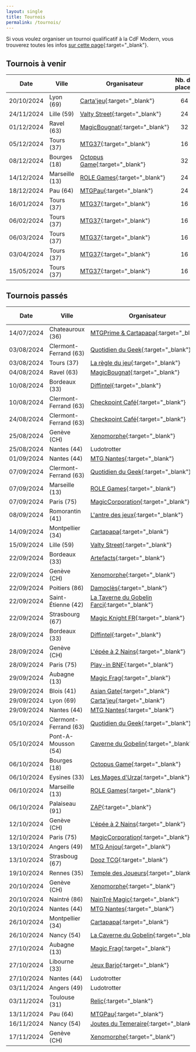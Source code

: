 ```yaml
---
layout: single
title: Tournois
permalink: /tournois/
---
```


Si vous voulez organiser un tournoi qualificatif à la CdF Modern, vous trouverez toutes les infos [sur cette page](/organiser-un-qualifier/){:target="_blank"}.

## Tournois à venir

| Date | Ville | Organisateur | Nb. de places | Inscription |
| - | - | - | :-: | - |
| 20/10/2024 | Lyon (69) | [Carta'jeu](https://cartajeu.com/){:target="_blank"} |  64 | [Site web](https://cartajeu.com/events){:target="_blank"} |
| 24/11/2024 | Lille (59) | [Valty Street](https://www.facebook.com/ValtyStreet/){:target="_blank"} | 24 | [Facebook](https://fb.me/e/697vZmlIs){:target="_blank"} |
| 01/12/2024 | Ravel (63) | [MagicBougnat](https://www.facebook.com/MagicBougnat/){:target="_blank"} | 32 | [Facebook](https://www.facebook.com/events/s/ravelois-modern/484471894605555/){:target="_blank"} |
| 05/12/2024 | Tours (37) | [MTG37](https://discord.gg/tq2RzCJBbZ){:target="_blank"} | 16 | [Discord](https://discord.gg/tq2RzCJBbZ){:target="_blank"} |
| 08/12/2024 | Bourges (18) | [Octopus Game](https://octopusgame.fr/){:target="_blank"} |  32 | [Site web](https://octopusgame.fr/accueil/707-magic-avant-premiere-foundations-samedi-09-novembre-17h30.html){:target="_blank"} |
| 14/12/2024 | Marseille (13) | [ROLE Games](https://www.facebook.com/rolegamesmarseille){:target="_blank"} | 24 | [Facebook](https://facebook.com/events/s/modern-de-decembre/453481351084799/){:target="_blank"} |
| 18/12/2024 | Pau (64) | [MTGPau](https://discord.gg/7rvzvvmj){:target="_blank"} | 24 | [Discord](https://discord.gg/7rvzvvmj){:target="_blank"} |
| 16/01/2024 | Tours (37) | [MTG37](https://discord.gg/tq2RzCJBbZ){:target="_blank"} | 16 | [Discord](https://discord.gg/tq2RzCJBbZ){:target="_blank"} |
| 06/02/2024 | Tours (37) | [MTG37](https://discord.gg/tq2RzCJBbZ){:target="_blank"} | 16 | [Discord](https://discord.gg/tq2RzCJBbZ){:target="_blank"} |
| 06/03/2024 | Tours (37) | [MTG37](https://discord.gg/tq2RzCJBbZ){:target="_blank"} | 16 | [Discord](https://discord.gg/tq2RzCJBbZ){:target="_blank"} |
| 03/04/2024 | Tours (37) | [MTG37](https://discord.gg/tq2RzCJBbZ){:target="_blank"} | 16 | [Discord](https://discord.gg/tq2RzCJBbZ){:target="_blank"} |
| 15/05/2024 | Tours (37) | [MTG37](https://discord.gg/tq2RzCJBbZ){:target="_blank"} | 16 | [Discord](https://discord.gg/tq2RzCJBbZ){:target="_blank"} |

## Tournois passés

| Date | Ville | Organisateur | Nb. de joueurs | Top 8 |
| - | - | - | :-: | - |
| 14/07/2024 | Chateauroux (36) | [MTGPrime&nbsp;&&nbsp;Cartapapa](https://discord.gg/eExwuHvzRr){:target="_blank"} |  80 | [MTGTop8](https://www.mtgtop8.com/event?e=57423){:target="_blank"} |
| 03/08/2024 | Clermont-Ferrand (63) | [Quotidien du Geek](https://lequotidiendugeek.fr/){:target="_blank"} | 27 | [MTGTop8](https://www.mtgtop8.com/event?e=58177){:target="_blank"} |
| 03/08/2024 | Tours (37) | [La règle du jeu](https://www.facebook.com/Laregledujeu37/){:target="_blank"} | 13 | N/A |
| 04/08/2024 | Ravel (63) | [MagicBougnat](https://www.facebook.com/MagicBougnat/){:target="_blank"} | 20 | [MTGTop8](https://www.mtgtop8.com/event?e=58421){:target="_blank"} |
| 10/08/2024 | Bordeaux (33) | [Diffintel](https://www.facebook.com/Difintelbordeaux/){:target="_blank"} | 19 | [MTGTop8](https://www.mtgtop8.com/event?e=58337){:target="_blank"} |
| 10/08/2024 | Clermont-Ferrand (63) | [Checkpoint Café](https://www.facebook.com/lecheckpointcafe){:target="_blank"} | 22 | N/A |
| 24/08/2024 | Clermont-Ferrand (63) | [Checkpoint Café](https://www.facebook.com/lecheckpointcafe){:target="_blank"} | 21 | N/A |
| 25/08/2024 | Genève (CH) | [Xenomorphe](https://xenomorphe.ch/){:target="_blank"} |  33 | [MTGTop8](https://www.mtgtop8.com/event?e=58865){:target="_blank"} |
| 25/08/2024 | Nantes (44) | Ludotrotter |  25 | N/A |
| 01/09/2024 | Nantes (44) | [MTG Nantes](https://discord.gg/UrcA6QRy2d){:target="_blank"} |  31 | [MTGTop8](https://www.mtgtop8.com/event?e=59108){:target="_blank"} |
| 07/09/2024 | Clermont-Ferrand (63) | [Quotidien du Geek](https://lequotidiendugeek.fr/){:target="_blank"} | 14 | N/A |
| 07/09/2024 | Marseille (13) | [ROLE Games](https://www.facebook.com/rolegamesmarseille){:target="_blank"} | 9 | N/A |
| 07/09/2024 | Paris (75) | [MagicCorporation](http://www.magiccorporation.com){:target="_blank"} | 28 | N/A |
| 08/09/2024 | Romorantin (41) | [L'antre des jeux](https://lantredesjeux.fr/){:target="_blank"} | 16 | N/A |
| 14/09/2024 | Montpellier (34) | [Cartapapa](https://linktr.ee/cartapapa){:target="_blank"} | 19 | [MTGTop8](https://www.mtgtop8.com/event?e=59597){:target="_blank"} |
| 15/09/2024 | Lille (59) | [Valty Street](https://www.facebook.com/ValtyStreet/){:target="_blank"} | 26 | N/A |
| 22/09/2024 | Bordeaux (33) | [Artefacts](https://discord.gg/tbzHdf4Hvm){:target="_blank"} | 24 | [MTGTop8](https://www.mtgtop8.com/event?e=59745){:target="_blank"} |
| 22/09/2024 | Genève (CH) | [Xenomorphe](https://xenomorphe.ch/){:target="_blank"} |  22 | [MTGTop8](https://www.mtgtop8.com/event?e=59752){:target="_blank"} |
| 22/09/2024 | Poitiers (86) | [Damoclès](https://discord.gg/samEF8G9yR){:target="_blank"} | 19 | [MTGTop8](https://www.mtgtop8.com/event?e=59739){:target="_blank"} |
| 22/09/2024 | Saint-Étienne (42) | [La Taverne du Gobelin Farci](https://event.augobelinfarci.com/){:target="_blank"} | 18 | N/A |
| 22/09/2024 | Strasbourg (67) | [Magic Knight FR](https://www.facebook.com/profile.php?id=61553560765100){:target="_blank"} | 36 | [MTGTop8](https://www.mtgtop8.com/event?e=59804&f=MO){:target="_blank"} |
| 28/09/2024 | Bordeaux (33) | [Diffintel](https://www.facebook.com/Difintelbordeaux/){:target="_blank"} | 17 | [MTGTop8](https://www.mtgtop8.com/event?e=60101){:target="_blank"} |
| 28/09/2024 | Genève (CH) | [L'épée à 2 Nains](https://2nains.ch){:target="_blank"} | 11 | N/A |
| 28/09/2024 | Paris (75) | [Play-in BNF](https://www.play-in.com/){:target="_blank"} | 30 | N/A |
| 29/09/2024 | Aubagne (13) | [Magic Frag](https://www.facebook.com/magicfrag){:target="_blank"} |  15 | [MTGTop8](https://www.mtgtop8.com/event?e=59956&f=MO){:target="_blank"} |
| 29/09/2024 | Blois (41) | [Asian Gate](https://www.facebook.com/ASIANGATE41/){:target="_blank"} |  18 | [MTGTop8](https://www.mtgtop8.com/event?e=60285){:target="_blank"} |
| 29/09/2024 | Lyon (69) | [Carta'jeu](https://cartajeu.com/){:target="_blank"} | 23 | [MTGTop8](https://www.mtgtop8.com/event?e=60040&f=MO){:target="_blank"} |
| 29/09/2024 | Nantes (44) | [MTG Nantes](https://discord.gg/UrcA6QRy2d){:target="_blank"} |  30 | N/A |
| 05/10/2024 | Clermont-Ferrand (63) | [Quotidien du Geek](https://lequotidiendugeek.fr/){:target="_blank"} | 12 | N/A |
| 05/10/2024 | Pont-A-Mousson (54) | [Caverne du Gobelin](https://cavernedugobelin.com/){:target="_blank"} | 24 | N/A |
| 06/10/2024 | Bourges (18) | [Octopus Game](https://octopusgame.fr/){:target="_blank"} |  22 | [MTGTop8](https://www.mtgtop8.com/event?e=60321){:target="_blank"} |
| 06/10/2024 | Eysines (33) | [Les Mages d'Urza](https://discord.gg/GHjVY44f98){:target="_blank"} |  41 | [MTGTop8](https://www.mtgtop8.com/event?e=60208){:target="_blank"} |
| 06/10/2024 | Marseille (13) | [ROLE Games](https://www.facebook.com/rolegamesmarseille){:target="_blank"} | 13 | [MTGTop8](https://www.mtgtop8.com/event?e=60328){:target="_blank"} |
| 06/10/2024 | Palaiseau (91) | [ZAP](https://www.facebook.com/arpenteursdepalaiseau/){:target="_blank"} | ?? | N/A |
| 12/10/2024 | Genève (CH) | [L'épée à 2 Nains](https://2nains.ch){:target="_blank"} | 11 | N/A |
| 12/10/2024 | Paris (75) | [MagicCorporation](http://www.magiccorporation.com){:target="_blank"} | 32 | [MTGTop8](https://www.mtgtop8.com/event?e=60571&f=MO){:target="_blank"} |
| 13/10/2024 | Angers (49) | [MTG Anjou](https://discord.gg/27dY6XrpwJ){:target="_blank"} | 22 | [MTGTop8](https://www.mtgtop8.com/event?e=60517&f=MO){:target="_blank"} |
| 13/10/2024 | Strasboug (67) | [Dooz TCG](https://www.facebook.com/DoozTCG/){:target="_blank"} | 20 | [MTGTop8](https://www.mtgtop8.com/event?e=60543&f=MO){:target="_blank"} |
| 19/10/2024 | Rennes (35) | [Temple des Joueurs](https://www.facebook.com/LeTempledesJoueursRennes/){:target="_blank"} | 21 | N/A |
| 20/10/2024 | Genève (CH) | [Xenomorphe](https://xenomorphe.ch/){:target="_blank"} |  19 | N/A |
| 20/10/2024 | Naintré (86) | [NainTré Magic](https://www.facebook.com/NainTreMagic){:target="_blank"} | 10 | N/A |
| 20/10/2024 | Nantes (44) | [MTG Nantes](https://discord.gg/UrcA6QRy2d){:target="_blank"} | 30 | [MTGTop8](https://mtgtop8.com/event?e=60771&f=MO){:target="_blank"} |
| 26/10/2024 | Montpellier (34) | [Cartapapa](https://linktr.ee/cartapapa){:target="_blank"} | 22 | [MTGTop8](https://www.mtgtop8.com/event?e=61061&f=MO){:target="_blank"} |
| 26/10/2024 | Nancy (54) | [La Caverne du Gobelin](https://cavernedugobelin.com/){:target="_blank"} | 23 | N/A |
| 27/10/2024 | Aubagne (13) | [Magic Frag](https://www.facebook.com/magicfrag){:target="_blank"} |  13 | N/A |
| 27/10/2024 | Libourne (33) | [Jeux Barjo](https://discord.gg/sW9HAk7h){:target="_blank"} | 15 | [MTGTop8](https://www.mtgtop8.com/event?e=61047&f=MO){:target="_blank"} |
| 27/10/2024 | Nantes (44) | Ludotrotter | 12 | [MTGTop8](https://www.mtgtop8.com/event?e=61121&f=MO){:target="_blank"} |
| 03/11/2024 | Angers (49) | Ludotrotter | 10 | N/A |
| 03/11/2024 | Toulouse (31) | [Relic](https://www.relictcgtour.com/){:target="_blank"} | 128 | [MTGTop8](https://www.mtgtop8.com/event?e=61351&f=MO){:target="_blank"} |
| 13/11/2024 | Pau (64) | [MTGPau](https://discord.gg/7rvzvvmj){:target="_blank"} | 12 | N/A |
| 16/11/2024 | Nancy (54) | [Joutes du Temeraire](https://www.joutesdutemeraire.fr/){:target="_blank"} | 17 | [MTGTop8](https://www.mtgtop8.com/event?e=61726&f=MO){:target="_blank"} |
| 17/11/2024 | Genève (CH) | [Xenomorphe](https://xenomorphe.ch/){:target="_blank"} | 36 | N/A |
